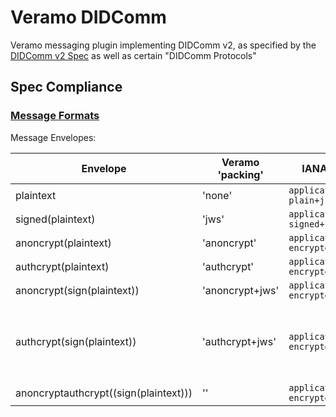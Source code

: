 # Veramo DIDComm

Veramo messaging plugin implementing DIDComm v2, as specified by the [DIDComm v2 Spec](https://identity.foundation/didcomm-messaging/spec/) as well as certain "DIDComm Protocols"

## Spec Compliance

### [Message Formats](https://identity.foundation/didcomm-messaging/spec/#message-formats)

Message Envelopes:

| Envelope | Veramo 'packing' | IANA type (`typ`) | packDIDCommMessage | unpackDIDCommMessage | notes |
| -------- | ---------------- | ----------------- | ------------------ | -------------------- | -------------------- |
| plaintext | 'none' | `application/didcomm-plain+json` | [X] | [X] | |
| signed(plaintext) | 'jws' | `application/didcomm-signed+json` | [X] | [X] | |
| anoncrypt(plaintext) | 'anoncrypt' | `application/didcomm-encrypted+json` | [X] | [X] | |
| authcrypt(plaintext) | 'authcrypt' | `application/didcomm-encrypted+json` | [X] | [X] | |
| anoncrypt(sign(plaintext)) | 'anoncrypt+jws' | `application/didcomm-encrypted+json` | [ ] | [ ] | |
| authcrypt(sign(plaintext)) | 'authcrypt+jws' | `application/didcomm-encrypted+json` | [ ] | [ ] | SHOULD NOT be emitted, but MAY be accepted |
| anoncryptauthcrypt((sign(plaintext))) | '' | `application/didcomm-encrypted+json` | [ ] | [ ] | |

